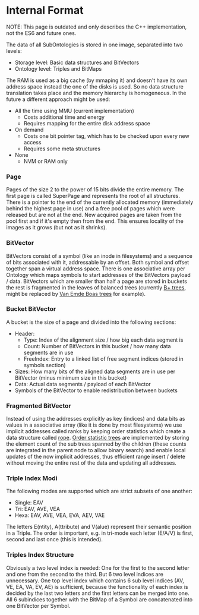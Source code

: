 # Internal Format
NOTE: This page is outdated and only describes the C++ implementation, not the ES6 and future ones.


The data of all SubOntologies is stored in one image, separated into two levels:
- Storage level: Basic data structures and BitVectors
- Ontology level: Triples and BitMaps

The RAM is used as a big cache (by mmaping it) and doesn't have its own address space instead the one of the disks is used.
So no data structure translation takes place and the memory hierarchy is homogeneous.
In the future a different approach might be used:
- All the time using MMU (current implementation)
    - Costs additional time and energy
    - Requires mapping for the entire disk address space
- On demand
    - Costs one bit pointer tag, which has to be checked upon every new access
    - Requires some meta structures
- None
    - NVM or RAM only

### Page
Pages of the size 2 to the power of 15 bits divide the entire memory.
The first page is called SuperPage and represents the root of all structures.
There is a pointer to the end of the currently allocated memory (immediately behind the highest page in use)
and a free pool of pages which were released but are not at the end.
New acquired pages are taken from the pool first and if it's empty then from the end.
This ensures locality of the images as it grows (but not as it shrinks).

### BitVector
BitVectors consist of a symbol (like an inode in filesystems) and a sequence of bits associated with it, addressable by an offset.
Both symbol and offset together span a virtual address space.
There is one associative array per Ontology which maps symbols to start addresses of the BitVectors payload / data.
BitVectors which are smaller than half a page are stored in buckets the rest is fragmented in the leaves of balanced trees
(currently [B+ trees](https://en.wikipedia.org/wiki/B%2B_tree), might be replaced by [Van Emde Boas trees](https://en.wikipedia.org/wiki/Van_Emde_Boas_tree) for example).

### Bucket BitVector
A bucket is the size of a page and divided into the following sections:
- Header:
    - Type: Index of the alignment size / how big each data segment is
    - Count: Number of BitVectors in this bucket / how many data segments are in use
    - FreeIndex: Entry to a linked list of free segment indices (stored in symbols section)
- Sizes: How many bits of the aligned data segments are in use per BitVector (minus minimum size in this bucket)
- Data: Actual data segments / payload of each BitVector
- Symbols of the BitVector to enable redistribution between buckets

### Fragmented BitVector
Instead of using the addresses explicitly as key (indices) and data bits as values in a associative array (like it is done by most filesystems)
we use implicit addresses called ranks by keeping order statistics which create a data structure called [rope](https://en.wikipedia.org/wiki/Rope_(data_structure)).
[Order statistic trees](https://en.wikipedia.org/wiki/Order_statistic_tree) are implemented by storing the element count of the sub trees spanned by the children
(these counts are integrated in the parent node to allow binary search) and enable local updates of the now implicit addresses,
thus efficient range insert / delete without moving the entire rest of the data and updating all addresses.

### Triple Index Modi
The following modes are supported which are strict subsets of one another:
- Single: EAV
- Tri: EAV, AVE, VEA
- Hexa: EAV, AVE, VEA, EVA, AEV, VAE

The letters E(ntity), A(ttribute) and V(alue) represent their semantic position in a Triple.
The order is important, e.g. in tri-mode each letter (E/A/V) is first, second and last once (this is intended).

### Triples Index Structure
Obviously a two level index is needed: One for the first to the second letter and one from the second to the third.
But 6 two level indices are unnecessary. One top level index which contains 6 sub level indices (AV, VE, EA, VA, EV, AE) is sufficient,
because the functionality of each index is decided by the last two letters and the first letters can be merged into one.
All 6 subindices together with the BitMap of a Symbol are concatenated into one BitVector per Symbol.
